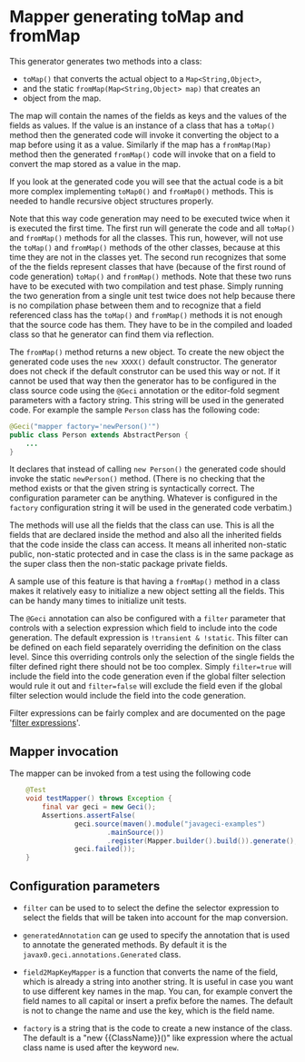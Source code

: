 # Mapper generating toMap and fromMap

This generator generates two methods into a class:

* `toMap()` that converts the actual object to a `Map<String,Object>`,
* and the static `fromMap(Map<String,Object> map)` that creates an
* object from the map.

The map will contain the names of the fields as keys and the values of
the fields as values. If the value is an instance of a class that has a
`toMap()` method then the generated code will invoke it converting the
object to a map before using it as a value. Similarly if the map has a
`fromMap(Map)` method then the generated `fromMap()` code will invoke
that on a field to convert the map stored as a value in the map.

If you look at the generated code you will see that the actual code is a
bit more complex implementing  `toMap0()` and `fromMap0()` methods. This
is needed to handle recursive object structures properly.

Note that this way code generation may need to be executed twice when it
is executed the first time. The first run will generate the code and all
`toMap()` and `fromMap()` methods for all the classes. This run,
however, will not use the `toMap()` and `fromMap()` methods of the other
classes, because at this time they are not in the classes yet. The
second run recognizes that some of the the fields represent classes that
have (because of the first round of code generation) `toMap()` and
`fromMap()` methods. Note that these two runs have to be executed with
two compilation and test phase. Simply running the two generation from a
single unit test twice does not help because there is no compilation
phase between them and to recognize that a field referenced class has
the `toMap()` and `fromMap()` methods it is not enough that the source
code has them. They have to be in the compiled and loaded class so that
he generator can find them via reflection.

The `fromMap()` method returns a new object. To create the new object
the generated code uses the `new XXXX()` default constructor. The
generator does not check if the default construtor can be used this way
or not. If it cannot be used that way then the generator has to be
configured in the class source code using the `@Geci` annotation or the
editor-fold segment parameters with a factory string. This string will
be used in the generated code. For example the sample `Person` class has
the following code:

```Java
@Geci("mapper factory='newPerson()'")
public class Person extends AbstractPerson {
    ...
}
```

It declares that instead of calling `new Person()` the generated code
should invoke the static `newPerson()` method. (There is no checking
that the method exists or that the given string is syntactically
correct. The configuration parameter can be anything. Whatever is
configured in the `factory` configuration string it will be used in the
generated code verbatim.)

The methods will use all the fields that the class can use. This is all
the fields that are declared inside the method and also all the
inherited fields that the code inside the class can access. It means all
inherited non-static public, non-static protected and in case the class
is in the same package as the super class then the non-static package
private fields.

A sample use of this feature is that having a `fromMap()` method in a
class makes it relatively easy to initialize a new object setting all
the fields. This can be handy many times to initialize unit tests.

The `@Geci` annotation can also be configured with a `filter` parameter
that controls with a selection expression which field to include into
the code generation. The default expression is `!transient & !static`.
This filter can be defined on each field separately overriding the
definition on the class level. Since this overriding controls only the
selection of the single fields the filter defined right there should not
be too complex. Simply `filter=true` will include the field into the
code generation even if the global filter selection would rule it out
and `filter=false` will exclude the field even if the global filter
selection would include the field into the code generation.

Filter expressions can be fairly complex and are documented on the page
'[filter expressions](FILTER_EXPRESSIONS.md)'.

## Mapper invocation

The mapper can be invoked from a test using the following code

<!-- snip TestMapper_testMapper -->
```java
    @Test
    void testMapper() throws Exception {
        final var geci = new Geci();
        Assertions.assertFalse(
                geci.source(maven().module("javageci-examples")
                        .mainSource())
                        .register(Mapper.builder().build()).generate(),
                geci.failed());
    }
```

## Configuration parameters

<!-- snip Mapper_configurationParameters snippet="epsilon" append="snippets='Mapper_Config_.*'" -->

* `filter` can be used to to select the define the selector
expression to select the fields that will be taken into
account for the map conversion.

* `generatedAnnotation` can ge used to specify the annotation
that is used to annotate the generated methods. By default it
is the `javax0.geci.annotations.Generated` class.

* `field2MapKeyMapper` is a function that converts the name of
the field, which is already a string into another string. It
is useful in case you want to use different key names in the
map. You can, for example convert the field names to all
capital or insert a prefix before the names. The default is
not to change the name and use the key, which is the field
name.

* `factory` is a string that is the code to create a new
instance of the class. The default is a "new {{ClassName}}()"
like expression where the actual class name is used after the
keyword `new`.
<!-- end snip -->
